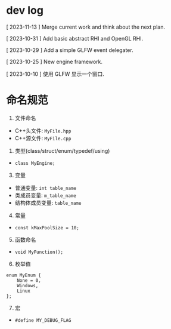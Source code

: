 # dev log

[ 2023-11-13 ] Merge current work and think about the next plan. 

[ 2023-10-31 ] Add basic abstract RHI and OpenGL RHI.

[ 2023-10-29 ] Add a simple GLFW event delegater.

[ 2023-10-25 ] New engine framework.

[ 2023-10-10 ] 使用 GLFW 显示一个窗口.

# 命名规范


1. 文件命名

- C++头文件: `MyFile.hpp`
- C++源文件: `MyFile.cpp`

1. 类型(class/struct/enum/typedef/using)

- `class MyEngine;`

3. 变量

- 普通变量: `int table_name`
- 类成员变量: `m_table_name`
- 结构体成员变量: `table_name`

4. 常量

- `const kMaxPoolSize = 10;`

5. 函数命名

- `void MyFunction();`

6. 枚举值

```
enum MyEnum {
	None = 0,
	Windows,
	Linux
};
```

7. 宏

- `#define MY_DEBUG_FLAG`


